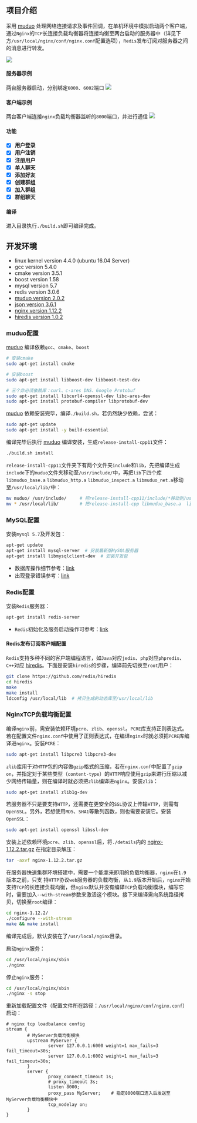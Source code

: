 ## 项目介绍
采用 [muduo](https://github.com/chenshuo/muduo) 处理网络连接请求及事件回调，在单机环境中模拟启动两个客户端，通过`Nginx`的`TCP`长连接负载均衡器将连接均衡至两台启动的服务器中（详见下方`/usr/local/nginx/conf/nginx.conf`配置选项），`Redis`发布订阅对服务器之间的消息进行转发。

![](./img/csmodel.png)


#### 服务器示例
两台服务器启动，分别绑定`6000`、`6002`端口
![](./img/serverstart.png)

#### 客户端示例
两台客户端连接`nginx`负载均衡器监听的`8000`端口，并进行通信
![](./img/chat.png)

#### 功能
* [x] **用户登录**
* [x] **用户注销**
* [x] **注册用户**
* [x] **单人聊天**
* [x] **添加好友**
* [x] **创建群组**
* [x] **加入群组**
* [x] **群组聊天**

#### 编译

进入目录执行`./build.sh`即可编译完成。


## 开发环境

- linux kernel version 4.4.0 (ubuntu 16.04 Server)
- gcc version 5.4.0
- cmake version 3.5.1
- boost version 1.58
- mysql version 5.7
- redis version 3.0.6
- [muduo version 2.0.2](https://github.com/chenshuo/muduo/releases/tag/v2.0.2)
- [json version 3.6.1](https://github.com/nlohmann/json/releases/tag/v3.6.1)
- [nginx version 1.12.2](http://nginx.org/download/nginx-1.12.2.tar.gz)
- [hiredis version 1.0.2](https://github.com/redis/hiredis)


### muduo配置

[muduo](https://github.com/chenshuo/muduo) 编译依赖`gcc`、`cmake`、`boost`

```sh
# 安装cmake
sudo apt-get install cmake

# 安装boost
sudo apt-get install libboost-dev libboost-test-dev

# 三个非必须依赖库：curl、c-ares DNS、Google Protobuf
sudo apt-get install libcurl4-openssl-dev libc-ares-dev
sudo apt-get install protobuf-compiler libprotobuf-dev
```

[muduo](https://github.com/chenshuo/muduo) 依赖安装完毕，编译`./build.sh`，若仍然缺少依赖，尝试：

```sh
sudo apt-get update
sudo apt-get install -y build-essential
```

编译完毕后执行 [muduo](https://github.com/chenshuo/muduo) 编译安装，生成`release-install-cpp11`文件：
```sh
./build.sh install
```

`release-install-cpp11`文件夹下有两个文件夹`include`和`lib`，先把编译生成`include`下的`muduo`文件夹移动至`/usr/include/`中，再把`lib`下四个库`libmuduo_base.a` `libmuduo_http.a` `libmuduo_inspect.a` `libmuduo_net.a`移动至`/usr/local/lib/`中：

```sh
mv muduo/ /usr/include/     # 把release-install-cpp11/include/*移动到/usr/include/
mv * /usr/local/lib/        # 把release-install-cpp libmuduo_base.a  libmuduo_http.a  libmuduo_inspect.a  libmuduo_net.a四个库拷贝到/usr/local/lib/
```


### MySQL配置

安装`mysql 5.7`及开发包：
```sh
apt-get update
apt-get install mysql-server  # 安装最新版MySQL服务器
apt-get install libmysqlclient-dev  # 安装开发包
```

* 数据库操作细节参考：[link](https://zhuanlan.zhihu.com/p/115534006)
* 出现登录错误参考：[link](https://blog.csdn.net/weixin_42507981/article/details/113292645)


### Redis配置

安装`Redis`服务器：

```sh
apt-get install redis-server
```

* `Redis`初始化及服务启动操作可参考：[link](https://segmentfault.com/a/1190000019408555)

#### Redis发布订阅客户端配置

`Redis`支持多种不同的客户端编程语言，如`Java`对应`jedis`、`php`对应`phpredis`、`C++`对应 [hiredis](https://github.com/redis/hiredis)。下面是安装`hiredis`的步骤，编译前先切换至`root`用户：

```sh
git clone https://github.com/redis/hiredis
cd hiredis
make
make install
ldconfig /usr/local/lib  # 拷贝生成的动态库至/usr/local/lib
```


### NginxTCP负载均衡配置

编译`nginx`前，需安装依赖环境`pcre`、`zlib`、`openssl`。`PCRE`库支持正则表达式。若在配置文件`nginx.conf`中使用了正则表达式，在编译`nginx`时就必须把`PCRE`库编译进`nginx`。安装`PCRE`：

```sh
sudo apt-get install libpcre3 libpcre3-dev  
```

`zlib`库用于对`HTTP`包的内容做`gzip`格式的压缩，若在`nginx.conf`中配置了`gzip on`，并指定对于某些类型（`content-type`）的`HTTP`响应使用`gzip`来进行压缩以减少网络传输量，则在编译时就必须把`zlib`编译进`nginx`。安装`zlib`：
```sh
sudo apt-get install zlib1g-dev
```

若服务器不只是要支持`HTTP`，还需要在更安全的`SSL`协议上传输`HTTP`，则需有`OpenSSL`。另外，若想使用`MD5`、`SHA1`等散列函数，则也需要安装它。安装`OpenSSL`：
```sh
sudo apt-get install openssl libssl-dev 
```

安装上述依赖环境`pcre`、`zlib`、`openssl`后，将`./details`内的 [nginx-1.12.2.tar.gz](http://nginx.org/download/nginx-1.12.2.tar.gz) 在指定目录解压：

```sh
tar -axvf nginx-1.12.2.tar.gz
```

在服务器快速集群环境搭建中，需要一个能拿来即用的负载均衡器，`nginx`在`1.9`版本之前，只支 持`HTTP`协议`web`服务器的负载均衡，从`1.9`版本开始后，`nginx`开始支持`TCP`的长连接负载均衡，但`nginx`默认并没有编译`TCP`负载均衡模块，编写它时，需要加入`--with-stream`参数来激活这个模块。接下来编译需向系统路径拷贝，切换至`root`编译：

```sh
cd nginx-1.12.2/
./configure --with-stream
make && make install
```

编译完成后，默认安装在了`/usr/local/nginx`目录。

启动`nginx`服务：
```sh
cd /usr/local/nginx/sbin
./nginx
```

停止`nginx`服务：
```sh
cd /usr/local/nginx/sbin
./nginx -s stop
```

重新加载配置文件（配置文件所在路径：`/usr/local/nginx/conf/nginx.conf`）启动：
```nginx
# nginx tcp loadbalance config
stream {
        # MyServer负载均衡模块
        upstream MyServer {
                server 127.0.0.1:6000 weight=1 max_fails=3 fail_timeout=30s;
                server 127.0.0.1:6002 weight=1 max_fails=3 fail_timeout=30s;
        }
        server {
                proxy_connect_timeout 1s;
                # proxy_timeout 3s;
                listen 8000;
                proxy_pass MyServer;    # 指定8000端口连入后发送至MyServer负载均衡模块中
                tcp_nodelay on;
        }
}
```
